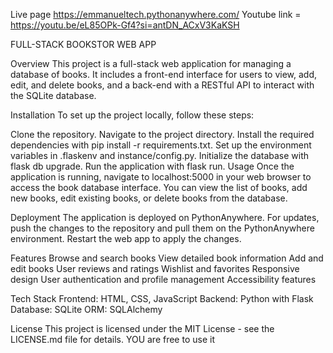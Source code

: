 

 Live page  https://emmanueltech.pythonanywhere.com/
 Youtube link = https://youtu.be/eL85OPk-Gf4?si=antDN_ACxV3KaKSH
 
 FULL-STACK  BOOKSTOR WEB APP



Overview
This project is a full-stack web application for managing a database of books. It includes a front-end interface for users to view, add, edit, and delete books, and a back-end with a RESTful API to interact with the SQLite database.

Installation
To set up the project locally, follow these steps:

Clone the repository.
Navigate to the project directory.
Install the required dependencies with pip install -r requirements.txt.
Set up the environment variables in .flaskenv and instance/config.py.
Initialize the database with flask db upgrade.
Run the application with flask run.
Usage
Once the application is running, navigate to localhost:5000 in your web browser to access the book database interface. You can view the list of books, add new books, edit existing books, or delete books from the database.

Deployment
The application is deployed on PythonAnywhere. For updates, push the changes to the repository and pull them on the PythonAnywhere environment. Restart the web app to apply the changes.

Features
Browse and search books
View detailed book information
Add and edit books
User reviews and ratings
Wishlist and favorites
Responsive design
User authentication and profile management
Accessibility features

Tech Stack
Frontend: HTML, CSS, JavaScript
Backend: Python with Flask
Database: SQLite
ORM: SQLAlchemy

License
This project is licensed under the MIT License - see the LICENSE.md file for details.
 YOU  are free to use it


 

